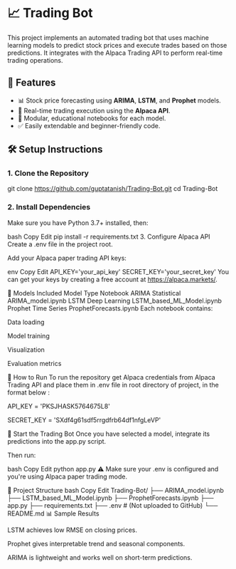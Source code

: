 # 📈 Trading Bot

This project implements an automated trading bot that uses machine learning models to predict stock prices and execute trades based on those predictions. It integrates with the Alpaca Trading API to perform real-time trading operations.

## 🚀 Features

- 📊 Stock price forecasting using **ARIMA**, **LSTM**, and **Prophet** models.
- 🔁 Real-time trading execution using the **Alpaca API**.
- 🧠 Modular, educational notebooks for each model.
- ✅ Easily extendable and beginner-friendly code.

## 🛠️ Setup Instructions

### 1. Clone the Repository

git clone https://github.com/guptatanish/Trading-Bot.git
cd Trading-Bot

### 2. Install Dependencies
Make sure you have Python 3.7+ installed, then:

bash
Copy
Edit
pip install -r requirements.txt
3. Configure Alpaca API
Create a .env file in the project root.

Add your Alpaca paper trading API keys:

env
Copy
Edit
API_KEY='your_api_key'
SECRET_KEY='your_secret_key'
You can get your keys by creating a free account at https://alpaca.markets/.

🧠 Models Included
Model	Type	Notebook
ARIMA	Statistical	ARIMA_model.ipynb
LSTM	Deep Learning	LSTM_based_ML_Model.ipynb
Prophet	Time Series	ProphetForecasts.ipynb
Each notebook contains:

Data loading

Model training

Visualization

Evaluation metrics

🧪 How to Run
To run the repository get Alpaca credentials from Alpaca Trading API and place them in .env file in root directory of project, in the format below :

API_KEY = 'PKSJHASK5764675L8'

SECRET_KEY = 'SXdf4g61sdf5rrgdfrb64df1nfgLeVP'

💼 Start the Trading Bot
Once you have selected a model, integrate its predictions into the app.py script.

Then run:

bash
Copy
Edit
python app.py
⚠️ Make sure your .env is configured and you're using Alpaca paper trading mode.

📁 Project Structure
bash
Copy
Edit
Trading-Bot/
├── ARIMA_model.ipynb
├── LSTM_based_ML_Model.ipynb
├── ProphetForecasts.ipynb
├── app.py
├── requirements.txt
├── .env                # (Not uploaded to GitHub)
└── README.md
📊 Sample Results

LSTM achieves low RMSE on closing prices.

Prophet gives interpretable trend and seasonal components.

ARIMA is lightweight and works well on short-term predictions.
